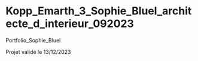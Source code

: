 # Kopp_Emarth_3_Sophie_Bluel_architecte_d_interieur_092023
Portfolio_Sophie_Bluel

Projet validé le 13/12/2023
